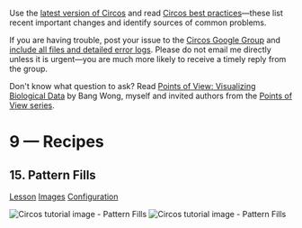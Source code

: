 Use the [latest version of Circos](/software/download/circos/) and read
[Circos best
practices](/documentation/tutorials/reference/best_practices/)—these list
recent important changes and identify sources of common problems.

If you are having trouble, post your issue to the [Circos Google
Group](https://groups.google.com/group/circos-data-visualization) and [include
all files and detailed error logs](/support/support/). Please do not email me
directly unless it is urgent—you are much more likely to receive a timely
reply from the group.

Don't know what question to ask? Read [Points of View: Visualizing Biological
Data](https://www.nature.com/nmeth/journal/v9/n12/full/nmeth.2258.html) by
Bang Wong, myself and invited authors from the [Points of View
series](https://mk.bcgsc.ca/pointsofview).

# 9 — Recipes

## 15\. Pattern Fills

[Lesson](/documentation/tutorials/recipes/pattern_fills/lesson)
[Images](/documentation/tutorials/recipes/pattern_fills/images)
[Configuration](/documentation/tutorials/recipes/pattern_fills/configuration)

![Circos tutorial image - Pattern
Fills](/documentation/tutorials/recipes/pattern_fills/img/image-01.png)
![Circos tutorial image - Pattern
Fills](/documentation/tutorials/recipes/pattern_fills/img/image-02.png)

